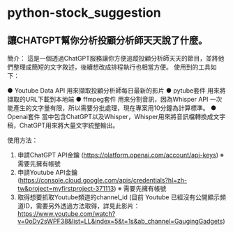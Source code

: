 # python-stock_suggestion
讓CHATGPT幫你分析投顧分析師天天說了什麼。
-------------------------------------------------------------
簡介：
這是一個透過ChatGPT服務讓你方便追蹤投顧分析師天天的節目，並將他們整理成簡短的文字敘述，後續想改成排程執行也相當方便。
使用到的工具如下：

●  Youtube Data API 用來擷取投顧分析師每日最新的影片
●  pytube套件 用來將擷取的URL下載到本地端
●  ffmpeg套件 用來分割音訊，因為Whisper API 一次能產生的文字量有限，所以需要分批處理，現在專案用10分鐘為計算標準。
●  Openai套件 當中包含ChatGPT以及Whisper，Whisper用來將音訊檔轉換成文字稿，ChatGPT用來將大量文字統整輸出。



使用方法：
1. 申請ChatGPT API金鑰 (https://platform.openai.com/account/api-keys) 
※ 需要先擁有帳號
2. 申請Youtube API金鑰 (https://console.cloud.google.com/apis/credentials?hl=zh-tw&project=myfirstproject-371113)
※ 需要先擁有帳號
3. 取得想要抓取Youtube頻道的channel_id 
(目前 Youtube 已經沒有公開顯示頻道ID，需要另外透過方法取得，詳見此影片：https://www.youtube.com/watch?v=0oDy2sWPF38&list=LL&index=5&t=1s&ab_channel=GaugingGadgets)
